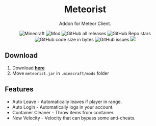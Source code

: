 <div align="center">
  <h1>Meteorist</h1>
  <p>Addon for Meteor Client.</p>
  <img alt="Minecraft" src="https://img.shields.io/badge/Minecraft-1.18.2-blue">
  <img alt="Mod" src="https://img.shields.io/badge/Mod-1.0-orange">
  <img alt="GitHub all releases" src="https://img.shields.io/github/downloads/zgoly/meteorist/total?logo=GitHub&style=flat">
  <img alt="GitHub Repo stars" src="https://img.shields.io/github/stars/zgoly/meteorist">
  <img alt="GitHub code size in bytes" src="https://img.shields.io/github/languages/code-size/zgoly/meteorist?style=flat">
  <img alt="GitHub issues" src="https://img.shields.io/github/issues/zgoly/meteorist?style=flat">
  <img src="https://img.shields.io/badge/Tacos-Tasty-blue">
</div>

## Download
1. Download **[here](https://github.com/zgoly/meteorist/releases/latest/download/meteorist.jar)**
2. Move `meteorist.jar` in `.minecraft/mods` folder

## Features
+ Auto Leave - Automatically leaves if player in range.
+ Auto Login - Automatically logs in your account.
+ Container Cleaner - Throw items from container.
+ New Velocity - Velocity that can bypass some anti-cheats.
